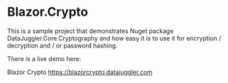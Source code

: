 # Blazor.Crypto
This is a sample project that demonstrates Nuget package DataJuggler.Core.Cryptography and how easy it is to use it for encryption / decryption and / or password hashing. 

There is a live demo here:

Blazor Crypto
https://blazorcrypto.datajuggler.com
